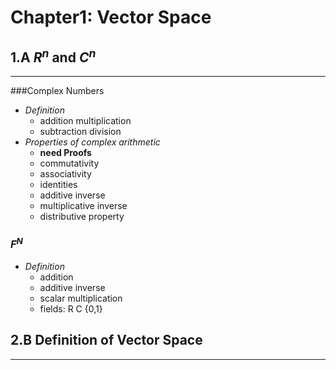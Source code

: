 Chapter1: Vector Space
======================
1.**A** $R^n$ and $C^n$
-----------------------
--------------------
###Complex Numbers
* *Definition*  
    * addition multiplication
    * subtraction division
* *Properties of complex arithmetic*
    * __need Proofs__
    * commutativity
    * associativity
    * identities
    * additive inverse
    * multiplicative inverse
    * distributive property
### $F^N$
* *Definition*
    * addition
    * additive inverse 
    * scalar multiplication
    * fields: R C {0,1}

2.**B** Definition of Vector Space
--------------------------- 
---------------------------